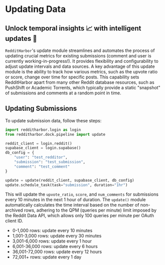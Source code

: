 # Updating Data

## Unlock temporal insights 📈 with intelligent updates 🔄

`RedditHarbor`'s update module streamlines and automates the process of updating crucial metrics for existing submissions (comment and user is currently working-in-progress!). It provides flexibility and configurability to adjust update intervals and data sources. A key advantage of this update module is the ability to track how various metrics, such as the upvote ratio or score, change over time for specific posts. This capability sets RedditHarbor apart from many other Reddit database resources, such as PushShift or Academic Torrents, which typically provide a static "snapshot" of submissions and comments at a random point in time.

## Updating Submissions
To update submission data, follow these steps:

```python
import redditharbor.login as login
from redditharbor.dock.pipeline import update

reddit_client = login.reddit()
supabase_client = login.supabase()
db_config = {
    "user": "test_redditor",
    "submission": "test_submission",
    "comment": "test_comment"
}

update = update(reddit_client, supabase_client, db_config)
update.schedule_task(task="submission", duration="1hr")
```

This will update the `upvote_ratio`, `score`, and `num_comments` for submissions every 10 minutes in the next 1 hour of duration. The `update()` module automatically calculates the time interval based on the number of non-archived rows, adhering to the QPM (queries per minute) limit imposed by the Reddit Data API, which allows only 100 queries per minute per OAuth client ID.

- 0-1,000 rows: update every 10 minutes
- 1,001-3,000 rows: update every 30 minutes
- 3,001-6,000 rows: update every 1 hour
- 6,001-36,000 rows: update every 6 hours
- 36,001-72,000 rows: update every 12 hours
- 72,001+ rows: update every 1 day

<!-- ## Updating Comments
To update comment data, use the following code:

```python
update.schedule_task(task="comment", duration="1hr")
```

This will update the `score` and `upvote ratio` for comments every 10 minutes in the next 1 hour of duration in our database, with the update interval automatically adjusted based on the number of non-archived rows.

## Customizing Updates
You can customize the update process by specifying the desired metrics, intervals, and data sources. For example:

```python
update.schedule_task(task="submission", metrics=["score", "upvote_ratio"], interval="30min", duration="6hr")
```

This will update the `score` and `upvote_ratio` metrics for submissions every 30 minutes for the next 6 hours of duration.
``` -->
